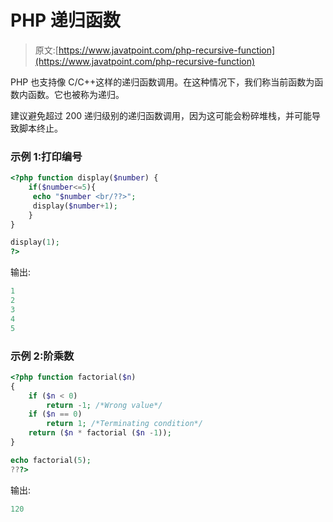 # PHP 递归函数

> 原文:[https://www.javatpoint.com/php-recursive-function](https://www.javatpoint.com/php-recursive-function)

PHP 也支持像 C/C++这样的递归函数调用。在这种情况下，我们称当前函数为函数内函数。它也被称为递归。

建议避免超过 200 递归级别的递归函数调用，因为这可能会粉碎堆栈，并可能导致脚本终止。

### 示例 1:打印编号

```php
<?php function display($number) {  
    if($number<=5){  
     echo "$number <br/??>";  
     display($number+1);  
    }
}  

display(1);  
?>  

```

输出:

```php
1
2
3
4
5

```

### 示例 2:阶乘数

```php
<?php function factorial($n)  
{  
    if ($n < 0)  
        return -1; /*Wrong value*/  
    if ($n == 0)  
        return 1; /*Terminating condition*/  
    return ($n * factorial ($n -1));  
}  

echo factorial(5);  
???>  

```

输出:

```php
120

```